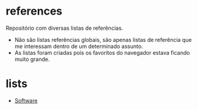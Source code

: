 # references
Repositório com diversas listas de referências.
- Não são listas referências globais, são apenas listas de referência que me interessam dentro de um determinado assunto.  
- As listas foram criadas pois os favoritos do navegador estava ficando muito grande.  

# lists
- [Software](SOFTWARES.md)  
